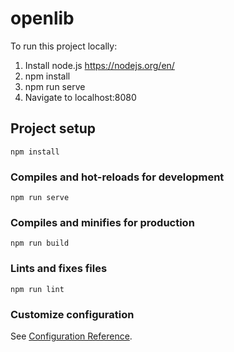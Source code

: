 # openlib

To run this project locally:
1. Install node.js https://nodejs.org/en/
2. npm install
3. npm run serve
4. Navigate to localhost:8080



## Project setup
```
npm install
```

### Compiles and hot-reloads for development
```
npm run serve
```

### Compiles and minifies for production
```
npm run build
```

### Lints and fixes files
```
npm run lint
```

### Customize configuration
See [Configuration Reference](https://cli.vuejs.org/config/).
